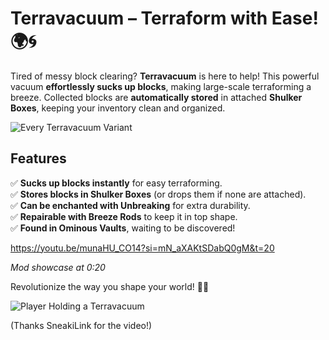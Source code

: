 # Terravacuum – Terraform with Ease! 🌍🌀

Tired of messy block clearing? **Terravacuum** is here to help! This powerful vacuum **effortlessly sucks up blocks**, making large-scale terraforming a breeze. Collected blocks are **automatically stored** in attached **Shulker Boxes**, keeping your inventory clean and organized.

![Every Terravacuum Variant](https://media.forgecdn.net/attachments/description/1192890/description_911ce05a-e830-48d2-a5fa-40581f2905ab.png)

## Features

✅ **Sucks up blocks instantly** for easy terraforming.  
✅ **Stores blocks in Shulker Boxes** (or drops them if none are attached).  
✅ **Can be enchanted with Unbreaking** for extra durability.  
✅ **Repairable with Breeze Rods** to keep it in top shape.  
✅ **Found in Ominous Vaults**, waiting to be discovered!

https://youtu.be/munaHU_CO14?si=mN_aXAKtSDabQ0gM&t=20

_Mod showcase at 0:20_

Revolutionize the way you shape your world! 🚀✨

![Player Holding a Terravacuum](https://media.forgecdn.net/attachments/description/1192890/description_4a846a6b-e577-4b5f-859d-011c0fdd8c16.png)

(Thanks SneakiLink for the video!)
